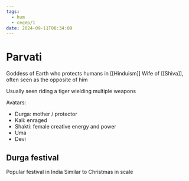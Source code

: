 ```yaml
---
tags:
  - hum
  - cegep/1
date: 2024-09-11T08:34:09
---
```


# Parvati

Goddess of Earth who protects humans in [[Hinduism]]
Wife of [[Shiva]], often seen as the opposite of him

Usually seen riding a tiger wielding multiple weapons

Avatars:

- Durga: mother / protector
- Kali: enraged
- Shakti: female creative energy and power
- Uma
- Devi

## Durga festival

Popular festival in India
Similar to Christmas in scale
